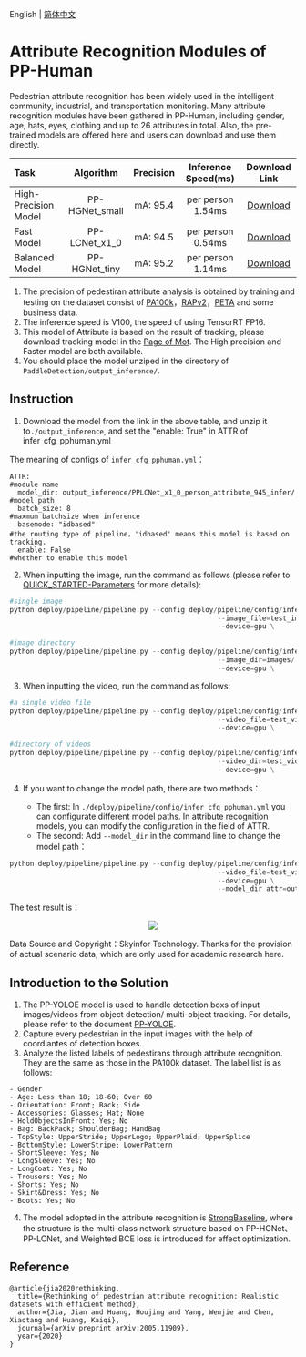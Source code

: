 English | [简体中文](pphuman_attribute.md)

# Attribute Recognition Modules of PP-Human

Pedestrian attribute recognition has been widely used in the intelligent community, industrial, and transportation monitoring. Many attribute recognition modules have been gathered in PP-Human, including gender, age, hats, eyes, clothing and up to 26 attributes in total. Also, the pre-trained models are offered here and users can download and use them directly.

| Task                 | Algorithm | Precision | Inference Speed(ms) | Download Link                                                                               |
|:---------------------|:---------:|:------:|:------:| :---------------------------------------------------------------------------------: |
| High-Precision Model    |  PP-HGNet_small  |  mA: 95.4  | per person 1.54ms | [Download](https://bj.bcebos.com/v1/paddledet/models/pipeline/PPHGNet_small_person_attribute_954_infer.tar) |
| Fast Model    |  PP-LCNet_x1_0  |  mA: 94.5  | per person 0.54ms | [Download](https://bj.bcebos.com/v1/paddledet/models/pipeline/PPLCNet_x1_0_person_attribute_945_infer.tar) |
| Balanced Model    |  PP-HGNet_tiny  |  mA: 95.2  | per person 1.14ms | [Download](https://bj.bcebos.com/v1/paddledet/models/pipeline/PPHGNet_tiny_person_attribute_952_infer.tar) |

1. The precision of pedestiran attribute analysis is obtained by training and testing on the dataset consist of [PA100k](https://github.com/xh-liu/HydraPlus-Net#pa-100k-dataset)，[RAPv2](http://www.rapdataset.com/rapv2.html)，[PETA](http://mmlab.ie.cuhk.edu.hk/projects/PETA.html) and some business data.
2. The inference speed is V100, the speed of using TensorRT FP16.
3. This model of Attribute is based on the result of tracking, please download tracking model in the [Page of Mot](./pphuman_mot_en.md). The High precision and Faster model are both available.
4. You should place the model unziped in the directory of `PaddleDetection/output_inference/`.

## Instruction

1. Download the model from the link in the above table, and unzip it to```./output_inference```, and set the "enable: True" in ATTR of infer_cfg_pphuman.yml

The meaning of configs of `infer_cfg_pphuman.yml`：
```
ATTR:                                                                     #module name
  model_dir: output_inference/PPLCNet_x1_0_person_attribute_945_infer/    #model path
  batch_size: 8                                                           #maxmum batchsize when inference
  basemode: "idbased"                                                     #the routing type of pipeline，'idbased' means this model is based on tracking.
  enable: False                                                           #whether to enable this model
```

2. When inputting the image, run the command as follows (please refer to [QUICK_STARTED-Parameters](./PPHuman_QUICK_STARTED.md#41-参数说明) for more details):
```python
#single image
python deploy/pipeline/pipeline.py --config deploy/pipeline/config/infer_cfg_pphuman.yml \
                                                   --image_file=test_image.jpg \
                                                   --device=gpu \

#image directory
python deploy/pipeline/pipeline.py --config deploy/pipeline/config/infer_cfg_pphuman.yml \
                                                   --image_dir=images/ \
                                                   --device=gpu \

```
3. When inputting the video, run the command as follows:
```python
#a single video file
python deploy/pipeline/pipeline.py --config deploy/pipeline/config/infer_cfg_pphuman.yml \
                                                   --video_file=test_video.mp4 \
                                                   --device=gpu \

#directory of videos
python deploy/pipeline/pipeline.py --config deploy/pipeline/config/infer_cfg_pphuman.yml \
                                                   --video_dir=test_videos/ \
                                                   --device=gpu \
```
4. If you want to change the model path, there are two methods：

    - The first: In ```./deploy/pipeline/config/infer_cfg_pphuman.yml``` you can configurate different model paths. In attribute recognition models, you can modify the configuration in the field of ATTR.
    - The second: Add `--model_dir` in the command line to change the model path：
```python
python deploy/pipeline/pipeline.py --config deploy/pipeline/config/infer_cfg_pphuman.yml \
                                                   --video_file=test_video.mp4 \
                                                   --device=gpu \
                                                   --model_dir attr=output_inference/PPLCNet_x1_0_person_attribute_945_infer/
```

The test result is：

<div width="1000" align="center">
  <img src="https://user-images.githubusercontent.com/48054808/159898428-5bda0831-7249-4889-babd-9165f26f664d.gif"/>
</div>

Data Source and Copyright：Skyinfor Technology. Thanks for the provision of actual scenario data, which are only used for academic research here.

## Introduction to the Solution

1. The PP-YOLOE model is used to handle detection boxs of input images/videos from object detection/ multi-object tracking. For details, please refer to the document [PP-YOLOE](../../../configs/ppyoloe).
2. Capture every pedestrian in the input images with the help of coordiantes of detection boxes.
3. Analyze the listed labels of pedestirans through attribute recognition. They are the same as those in the PA100k dataset. The label list is as follows:
```
- Gender
- Age: Less than 18; 18-60; Over 60
- Orientation: Front; Back; Side
- Accessories: Glasses; Hat; None
- HoldObjectsInFront: Yes; No
- Bag: BackPack; ShoulderBag; HandBag
- TopStyle: UpperStride; UpperLogo; UpperPlaid; UpperSplice
- BottomStyle: LowerStripe; LowerPattern
- ShortSleeve: Yes; No
- LongSleeve: Yes; No
- LongCoat: Yes; No
- Trousers: Yes; No
- Shorts: Yes; No
- Skirt&Dress: Yes; No
- Boots: Yes; No
```

4. The model adopted in the attribute recognition is [StrongBaseline](https://arxiv.org/pdf/2107.03576.pdf), where the structure is the multi-class network structure based on PP-HGNet、PP-LCNet, and Weighted BCE loss is introduced for effect optimization.

## Reference
```
@article{jia2020rethinking,
  title={Rethinking of pedestrian attribute recognition: Realistic datasets with efficient method},
  author={Jia, Jian and Huang, Houjing and Yang, Wenjie and Chen, Xiaotang and Huang, Kaiqi},
  journal={arXiv preprint arXiv:2005.11909},
  year={2020}
}
```
